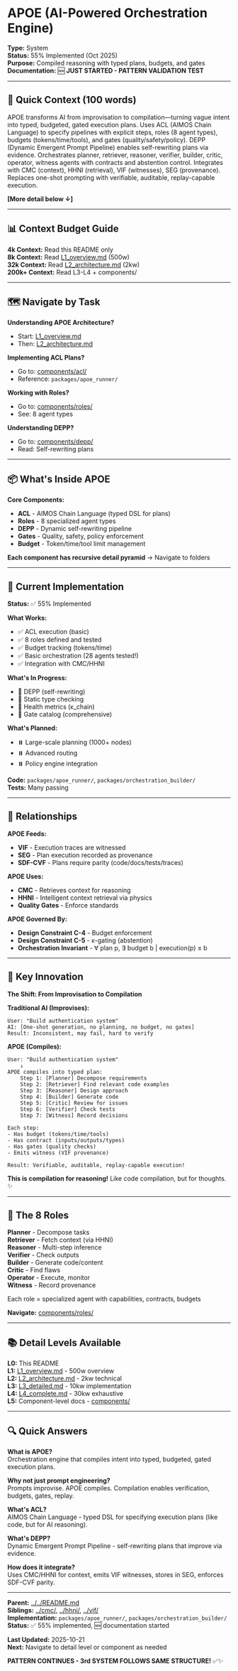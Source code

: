 # APOE (AI-Powered Orchestration Engine)

**Type:** System  
**Status:** 55% Implemented (Oct 2025)  
**Purpose:** Compiled reasoning with typed plans, budgets, and gates  
**Documentation:** 🆕 **JUST STARTED - PATTERN VALIDATION TEST**

---

## 🎯 **Quick Context (100 words)**

APOE transforms AI from improvisation to compilation—turning vague intent into typed, budgeted, gated execution plans. Uses ACL (AIMOS Chain Language) to specify pipelines with explicit steps, roles (8 agent types), budgets (tokens/time/tools), and gates (quality/safety/policy). DEPP (Dynamic Emergent Prompt Pipeline) enables self-rewriting plans via evidence. Orchestrates planner, retriever, reasoner, verifier, builder, critic, operator, witness agents with contracts and abstention control. Integrates with CMC (context), HHNI (retrieval), VIF (witnesses), SEG (provenance). Replaces one-shot prompting with verifiable, auditable, replay-capable execution.

**[More detail below ↓]**

---

## 📊 **Context Budget Guide**

**4k Context:** Read this README only  
**8k Context:** Read [L1_overview.md](L1_overview.md) (500w)  
**32k Context:** Read [L2_architecture.md](L2_architecture.md) (2kw)  
**200k+ Context:** Read L3-L4 + components/

---

## 🗺️ **Navigate by Task**

**Understanding APOE Architecture?**
- Start: [L1_overview.md](L1_overview.md)
- Then: [L2_architecture.md](L2_architecture.md)

**Implementing ACL Plans?**
- Go to: [components/acl/](components/acl/)
- Reference: `packages/apoe_runner/`

**Working with Roles?**
- Go to: [components/roles/](components/roles/)
- See: 8 agent types

**Understanding DEPP?**
- Go to: [components/depp/](components/depp/)
- Read: Self-rewriting plans

---

## 📦 **What's Inside APOE**

**Core Components:**
- **ACL** - AIMOS Chain Language (typed DSL for plans)
- **Roles** - 8 specialized agent types
- **DEPP** - Dynamic self-rewriting pipeline
- **Gates** - Quality, safety, policy enforcement
- **Budget** - Token/time/tool limit management

**Each component has recursive detail pyramid** → Navigate to folders

---

## 🔧 **Current Implementation**

**Status:** ✅ 55% Implemented

**What Works:**
- ✅ ACL execution (basic)
- ✅ 8 roles defined and tested
- ✅ Budget tracking (tokens/time)
- ✅ Basic orchestration (28 agents tested!)
- ✅ Integration with CMC/HHNI

**What's In Progress:**
- 🔄 DEPP (self-rewriting)
- 🔄 Static type checking
- 🔄 Health metrics (κ_chain)
- 🔄 Gate catalog (comprehensive)

**What's Planned:**
- ⏸️ Large-scale planning (1000+ nodes)
- ⏸️ Advanced routing
- ⏸️ Policy engine integration

**Code:** `packages/apoe_runner/`, `packages/orchestration_builder/`  
**Tests:** Many passing

---

## 🔗 **Relationships**

**APOE Feeds:**
- **VIF** - Execution traces are witnessed
- **SEG** - Plan execution recorded as provenance
- **SDF-CVF** - Plans require parity (code/docs/tests/traces)

**APOE Uses:**
- **CMC** - Retrieves context for reasoning
- **HHNI** - Intelligent context retrieval via physics
- **Quality Gates** - Enforce standards

**APOE Governed By:**
- **Design Constraint C-4** - Budget enforcement
- **Design Constraint C-5** - κ-gating (abstention)
- **Orchestration Invariant** - ∀ plan p, ∃ budget b | execution(p) ≤ b

---

## 🌟 **Key Innovation**

**The Shift: From Improvisation to Compilation**

**Traditional AI (Improvises):**
```
User: "Build authentication system"
AI: [One-shot generation, no planning, no budget, no gates]
Result: Inconsistent, may fail, hard to verify
```

**APOE (Compiles):**
```
User: "Build authentication system"
    ↓
APOE compiles into typed plan:
    Step 1: [Planner] Decompose requirements
    Step 2: [Retriever] Find relevant code examples
    Step 3: [Reasoner] Design approach
    Step 4: [Builder] Generate code
    Step 5: [Critic] Review for issues
    Step 6: [Verifier] Check tests
    Step 7: [Witness] Record decisions
    
Each step:
- Has budget (tokens/time/tools)
- Has contract (inputs/outputs/types)
- Has gates (quality checks)
- Emits witness (VIF provenance)

Result: Verifiable, auditable, replay-capable execution!
```

**This is compilation for reasoning!** Like code compilation, but for thoughts. ✨

---

## 🎯 **The 8 Roles**

**Planner** - Decompose tasks  
**Retriever** - Fetch context (via HHNI)  
**Reasoner** - Multi-step inference  
**Verifier** - Check outputs  
**Builder** - Generate code/content  
**Critic** - Find flaws  
**Operator** - Execute, monitor  
**Witness** - Record provenance  

Each role = specialized agent with capabilities, contracts, budgets

**Navigate:** [components/roles/](components/roles/)

---

## 📚 **Detail Levels Available**

**L0:** This README  
**L1:** [L1_overview.md](L1_overview.md) - 500w overview  
**L2:** [L2_architecture.md](L2_architecture.md) - 2kw technical  
**L3:** [L3_detailed.md](L3_detailed.md) - 10kw implementation  
**L4:** [L4_complete.md](L4_complete.md) - 30kw exhaustive  
**L5:** Component-level docs - [components/](components/)

---

## 🔍 **Quick Answers**

**What is APOE?**  
Orchestration engine that compiles intent into typed, budgeted, gated execution plans.

**Why not just prompt engineering?**  
Prompts improvise. APOE compiles. Compilation enables verification, budgets, gates, replay.

**What's ACL?**  
AIMOS Chain Language - typed DSL for specifying execution plans (like code, but for AI reasoning).

**What's DEPP?**  
Dynamic Emergent Prompt Pipeline - self-rewriting plans that improve via evidence.

**How does it integrate?**  
Uses CMC/HHNI for context, emits VIF witnesses, stores in SEG, enforces SDF-CVF parity.

---

**Parent:** [../../README.md](../../README.md)  
**Siblings:** [../cmc/](../cmc/), [../hhni/](../hhni/), [../vif/](../vif/)  
**Implementation:** `packages/apoe_runner/`, `packages/orchestration_builder/`  
**Status:** ✅ 55% implemented, 🆕 documentation started

**Last Updated:** 2025-10-21  
**Next:** Navigate to detail level or component as needed

**PATTERN CONTINUES - 3rd SYSTEM FOLLOWS SAME STRUCTURE!** ✅✨

